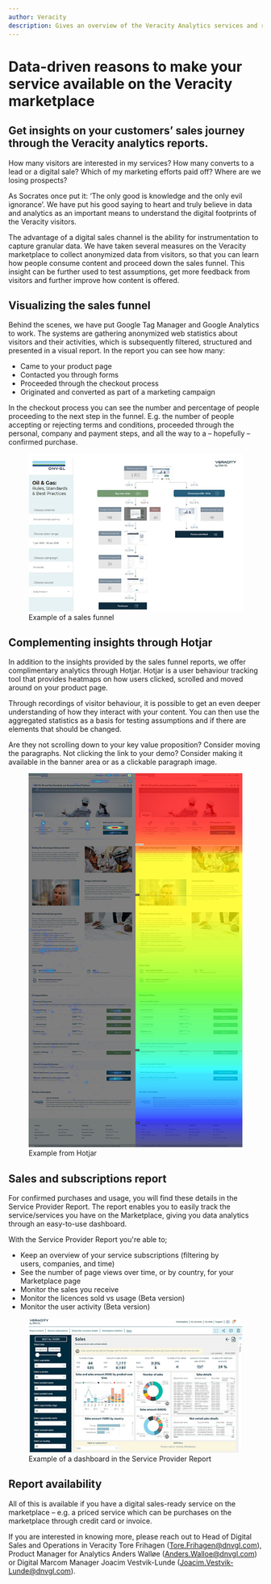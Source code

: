 ```yaml
---
author: Veracity
description: Gives an overview of the Veracity Analytics services and related components.
---
```


# Data-driven reasons to make your service available on the Veracity marketplace

## Get insights on your customers’ sales journey through the Veracity analytics reports.

How many visitors are interested in my services? How many converts to a lead or a digital sale? Which of my marketing efforts paid off? Where are we losing prospects?

As Socrates once put it: ‘The only good is knowledge and the only evil ignorance’. We have put his good saying to heart and truly believe in data and analytics as an important means to understand the digital footprints of the Veracity visitors. 

The advantage of a digital sales channel is the ability for instrumentation to capture granular data. We have taken several measures on the Veracity marketplace to collect anonymized data from visitors, so that you can learn how people consume content and proceed down the sales funnel. This insight can be further used to test assumptions, get more feedback from visitors and further improve how content is offered.

## Visualizing the sales funnel
Behind the scenes, we have put Google Tag Manager and Google Analytics to work. The systems are gathering anonymized web statistics about visitors and their activities, which is subsequently filtered, structured and presented in a visual report. In the report you can see how many:

* Came to your product page
* Contacted you through forms
* Proceeded through the checkout process
* Originated and converted as part of a marketing campaign

In the checkout process you can see the number and percentage of people proceeding to the next step in the funnel. E.g. the number of people accepting or rejecting terms and conditions, proceeded through the personal, company and payment steps, and all the way to a – hopefully – confirmed purchase.

<figure>
	<img src="assets/FunnelReport.jpg"/>
	<figcaption>Example of a sales funnel</figcaption>
</figure>

## Complementing insights through Hotjar
In addition to the insights provided by the sales funnel reports, we offer complimentary analytics through Hotjar. Hotjar is a user behaviour tracking tool that provides heatmaps on how users clicked, scrolled and moved around on your product page. 

Through recordings of visitor behaviour, it is possible to get an even deeper understanding of how they interact with your content. You can then use the aggregated statistics as a basis for testing assumptions and if there are elements that should be changed. 

Are they not scrolling down to your key value proposition? Consider moving the paragraphs. Not clicking the link to your demo? Consider making it available in the banner area or as a clickable paragraph image.

<figure>
	<img src="assets/Hotjar.jpg"/>
	<figcaption>Example from Hotjar</figcaption>
</figure>

## Sales and subscriptions report
For confirmed purchases and usage, you will find these details in the Service Provider Report. The report enables you to easily track the service/services you have on the Marketplace, giving you data analytics through an easy-to-use dashboard. 

With the Service Provider Report you're able to;

* Keep an overview of your service subscriptions (filtering by users, companies, and time)
* See the number of page views over time, or by country, for your Marketplace page 
* Monitor the sales you receive
* Monitor the licences sold vs usage (Beta version) 
* Monitor the user activity (Beta version)

<figure>
	<img src="assets/ProviderReport.jpg"/>
	<figcaption>Example of a dashboard in the Service Provider Report</figcaption>
</figure>

## Report availability
All of this is available if you have a digital sales-ready service on the marketplace – e.g. a priced service which can be purchases on the marketplace through credit card or invoice.

If you are interested in knowing more, please reach out to Head of Digital Sales and Operations in Veracity Tore Frihagen (<Tore.Frihagen@dnvgl.com>), Product Manager for Analytics Anders Walløe (<Anders.Walloe@dnvgl.com>) or Digital Marcom Manager Joacim Vestvik-Lunde (<Joacim.Vestvik-Lunde@dnvgl.com>).
